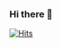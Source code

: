 ### Hi there 👋

[![Hits](https://hits.seeyoufarm.com/api/count/incr/badge.svg?url=https%3A%2F%2Fpink1016.tistory.com&count_bg=%23FD94DB&title_bg=%23FFC3EF&icon=itunes.svg&icon_color=%23FF0000&title=%EB%B8%94%EB%A1%9C%EA%B7%B8&edge_flat=false)](https://hits.seeyoufarm.com)


<!--
**YooGenie/YooGenie** is a ✨ _special_ ✨ repository because its `README.md` (this file) appears on your GitHub profile.

Here are some ideas to get you started:

- 🔭 I’m currently working on ...
- 🌱 I’m currently learning ...
- 👯 I’m looking to collaborate on ...
- 🤔 I’m looking for help with ...
- 💬 Ask me about ...
- 📫 How to reach me: ...
- 😄 Pronouns: ...
- ⚡ Fun fact: ...
-->
